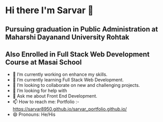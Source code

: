 # Hi there I'm Sarvar 👋

## Pursuing graduation in Public Administration at Maharshi Dayanand University Rohtak 
 
## Also Enrolled in Full Stack Web Development Course at Masai School
 

- 🔭 I’m currently working on enhance my skills.
- 🌱 I’m currently learning Full Stack Web Development.
- 👯 I’m looking to collaborate on new and challenging projects.
- 🤔 I’m looking for help with 
- 💬 Ask me about Front End Development.
- 📫 How to reach me: Portfolio :- https://sarvar8950.github.io/sarvar_portfolio.github.io/
- 😄 Pronouns: He/His
<!-- - ⚡ Fun fact:  -->
